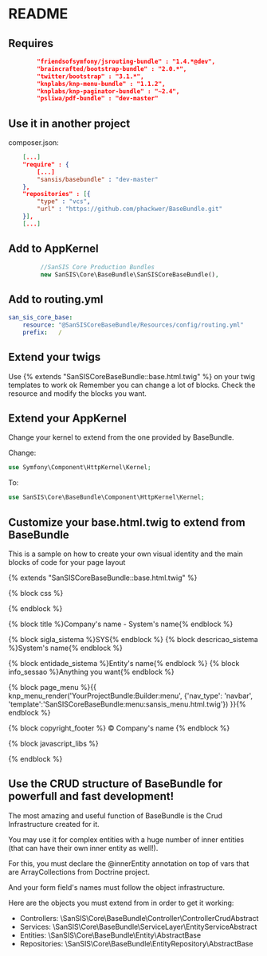 # README

## Requires

```json
        "friendsofsymfony/jsrouting-bundle" : "1.4.*@dev",
        "braincrafted/bootstrap-bundle" : "2.0.*",
        "twitter/bootstrap" : "3.1.*",
        "knplabs/knp-menu-bundle" : "1.1.2",
        "knplabs/knp-paginator-bundle" : "~2.4",
        "psliwa/pdf-bundle" : "dev-master"
```
        
## Use it in another project

composer.json:
```json
    [...]
    "require" : {
        [...]
        "sansis/basebundle" : "dev-master"
    },
    "repositories" : [{
        "type" : "vcs",
        "url" : "https://github.com/phackwer/BaseBundle.git"
    }],
    [...]
```

## Add to AppKernel

```php
         //SanSIS Core Production Bundles
         new SanSIS\Core\BaseBundle\SanSISCoreBaseBundle(),
```

## Add to routing.yml

```yml
san_sis_core_base:
    resource: "@SanSISCoreBaseBundle/Resources/config/routing.yml"
    prefix:   /
```
    
## Extend your twigs

Use {% extends "SanSISCoreBaseBundle::base.html.twig" %} on your twig templates to work ok
Remember you can change a lot of blocks. Check the resource and modify the blocks you want.

## Extend your AppKernel

Change your kernel to extend from the one provided by BaseBundle.

Change:

```php
use Symfony\Component\HttpKernel\Kernel;
```

To:

```php
use SanSIS\Core\BaseBundle\Component\HttpKernel\Kernel;
```

## Customize your base.html.twig to extend from BaseBundle

This is a sample on how to create your own visual identity and the main blocks of code
for your page layout

{% extends "SanSISCoreBaseBundle::base.html.twig" %}

{% block css %}
<link type="text/css" rel="stylesheet" href="{{ asset('bundles/yourproject/css/project.css') }}" />
{% endblock %}

{% block title %}Company's name - System's name{% endblock %}

{% block sigla_sistema %}SYS{% endblock %}
{% block descricao_sistema %}System's name{% endblock %}

{% block entidade_sistema %}Entity's name{% endblock %}
{% block info_sessao %}Anything you want{% endblock %}

{% block page_menu %}{{ knp_menu_render('YourProjectBundle:Builder:menu', {'nav_type': 'navbar', 'template':'SanSISCoreBaseBundle:menu:sansis_menu.html.twig'}) }}{% endblock %}

{% block copyright_footer %}
&copy; Company's name
{% endblock %}

{% block javascript_libs %}
<script type="text/javascript" src="{{ asset('bundles/yourproject/js/functions.js') }}"></script>
{% endblock %}

## Use the CRUD structure of BaseBundle for powerfull and fast development!

The most amazing and useful function of BaseBundle is the Crud Infrastructure created for it.

You may use it for complex entities with a huge number of inner entities (that can have their own inner entity as well!).

For this, you must declare the @innerEntity annotation on top of vars that are ArrayCollections from Doctrine project.

And your form field's names must follow the object infrastructure.

Here are the objects you must extend from in order to get it working:

- Controllers: \SanSIS\Core\BaseBundle\Controller\ControllerCrudAbstract
- Services: \SanSIS\Core\BaseBundle\ServiceLayer\EntityServiceAbstract
- Entities: \SanSIS\Core\BaseBundle\Entity\AbstractBase
- Repositories: \SanSIS\Core\BaseBundle\EntityRepository\AbstractBase